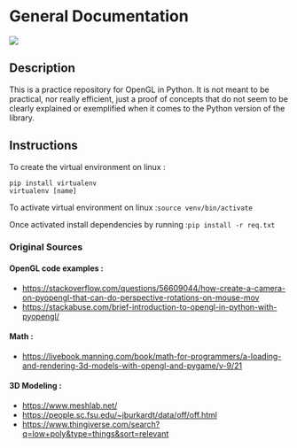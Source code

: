 # General Documentation

![](Media/example.gif)

## Description

This is a practice repository for OpenGL in Python. It is not meant to be practical, nor really efficient, just a proof of concepts that do not seem to be clearly explained or exemplified when it comes to the Python version of the library. 

## Instructions

To create the virtual environment on linux :

```
pip install virtualenv
virtualenv [name]
```

To activate virtual environment on linux :`source venv/bin/activate`

Once activated install dependencies by running :`pip install -r req.txt`

### Original Sources

#### OpenGL code examples :
* https://stackoverflow.com/questions/56609044/how-create-a-camera-on-pyopengl-that-can-do-perspective-rotations-on-mouse-mov
* https://stackabuse.com/brief-introduction-to-opengl-in-python-with-pyopengl/

#### Math :
* https://livebook.manning.com/book/math-for-programmers/a-loading-and-rendering-3d-models-with-opengl-and-pygame/v-9/21

#### 3D Modeling :
* https://www.meshlab.net/
* https://people.sc.fsu.edu/~jburkardt/data/off/off.html
* https://www.thingiverse.com/search?q=low+poly&type=things&sort=relevant
